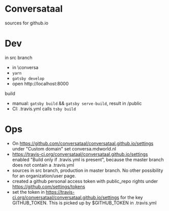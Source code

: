 # Conversataal
sources for github.io

# Dev

in src branch

* in \conversa
* `yarn`
* `gatsby develop`
* open http://localhost:8000

build

* manual: `gatsby build` && `gatsby serve-build`, result in /public
* CI: .travis.yml calls `tsby build`

# Ops

* On https://github.com/conversataal/conversataal.github.io/settings under "Custom domain" set conversa.mdworld.nl
* https://travis-ci.org/conversataal/conversataal.github.io/settings enabled "Build only if .travis.yml is present", because the master branch does not contain a .travis.yml
* sources in src branch, production in master branch. No other possibility for an organization/user page.
* created a github personal access token with public_repo rights under https://github.com/settings/tokens
* set the token in https://travis-ci.org/conversataal/conversataal.github.io/settings for the key GITHUB_TOKEN. This is picked up by $GITHUB_TOKEN in .travis.yml